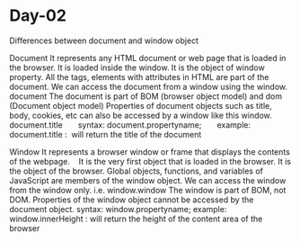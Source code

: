 # Day-02

Differences between document and window object

Document
  It represents any HTML document or web page that is loaded in the browser.
  It is loaded inside the window.
  It is the object of window property.
  All the tags, elements with attributes in HTML are part of the document.
  We can access the document from a window using the window. document
  The document is part of BOM (browser object model) and dom (Document object model)
  Properties of document objects such as title, body, cookies, etc can also be accessed by a window like this window. document.title
        syntax: document.propertyname;
        example: document.title :  will return the title of the document

Window
  It represents a browser window or frame that displays the contents of the webpage.   
  It is the very first object that is loaded in the browser.
  It is the object of the browser.
  Global objects, functions, and variables of JavaScript are members of the window object.
  We can access the window from the window only. i.e. window.window
  The window is part of BOM, not DOM.
  Properties of the window object cannot be accessed by the document object.
        syntax: window.propertyname;
        example: window.innerHeight : will return the height of the content area of the browser
